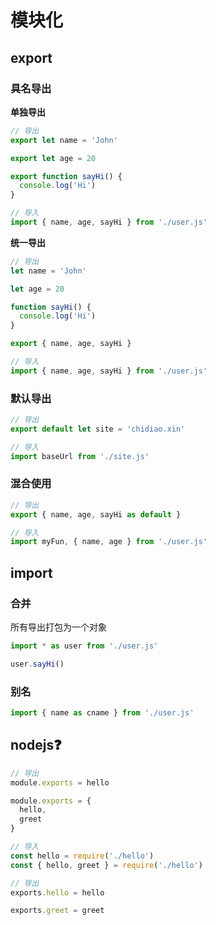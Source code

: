 # 模块化

## export

### 具名导出

**单独导出**

```js
// 导出
export let name = 'John'

export let age = 20

export function sayHi() {
  console.log('Hi')
}

// 导入
import { name, age, sayHi } from './user.js'
```



**统一导出**

```js
// 导出
let name = 'John'

let age = 20

function sayHi() {
  console.log('Hi')
}

export { name, age, sayHi }

// 导入
import { name, age, sayHi } from './user.js'
```



### 默认导出

```js
// 导出
export default let site = 'chidiao.xin'

// 导入
import baseUrl from './site.js'
```



### 混合使用

```js
// 导出
export { name, age, sayHi as default }

// 导入
import myFun, { name, age } from './user.js'
```



## import

### 合并

所有导出打包为一个对象

```js
import * as user from './user.js'

user.sayHi()
```



### 别名

```js
import { name as cname } from './user.js'
```



## nodejs❓

```js
// 导出
module.exports = hello

module.exports = {
  hello,
  greet
}

// 导入
const hello = require('./hello')
const { hello, greet } = require('./hello')
```



```js
// 导出
exports.hello = hello

exports.greet = greet
```

